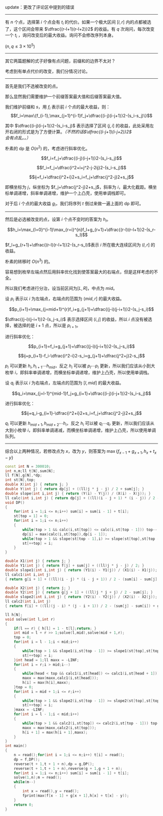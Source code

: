 
update：更改了评论区中提到的错误

---

有 $n$ 个点，选择第 $i$ 个点会有 $t_i$ 的代价。如果一个极大区间 $[l,r]$ 内的点都被选了，这个区间会带来 $\dfrac{(r-l+1)(r-l+2)}2$ 的收益。有 $q$ 次询问，每次改变一个 $t_i$ ，询问改变后的最大收益。询问不会修改序列本身。

$(n,q\le3×10^5)$

---

其它两篇题解的式子好像有点问题，前缀和的边界不太对？

考虑到有单点代价的改变，我们分情况讨论。

---

首先是我们不选被改变的点。

那么显然我们需要维护一个前缀答案最大值和后缀答案最大值。



我们维护前缀和 $s$，用 $f_i$ 表示前 $i$ 个点的最大收益，则：
$$f_i=\max\{f_{i-1},\max_{j=1}^{i-1}f_j+\dfrac{(i-j)(i-j+1)}2-(s_i-s_j)\}$$

其中 $\dfrac{(i-j)(i-j+1)}2-(s_i-s_j)$ 表示选择了区间 $(j,i]$ 的收益，此处采用左开右闭的形式是为了方便计算。*（不然的话$\dfrac{(i-j+1)(i-j+2)}2$ 会有点乱。。）*

朴素的 dp 是 $O(n^2)$ 的，考虑进行斜率优化。

$$f_i=f_j+\dfrac{(i-j)(i-j+1)}2-(s_i-s_j)$$

$$f_i=f_j+\dfrac{i^2+i+j^2-j-2ij}2-(s_i-s_j)$$

$$ij+f_i+\dfrac{i^2+i}2+s_i=f_j+\dfrac{j^2-j}2+s_j$$

即横坐标为 $j$，纵坐标为 $f_j+\dfrac{j^2-j}2+s_j$，斜率为 $i$，最大化截距。横坐标单调递增，斜率单调递增，维护一个上凸壳，使用单调栈即可。

对于后 $i$ 个点的最大收益 $g_i$，我们将序列 $t$ 倒过来做一遍上面的 dp 即可。

---

然后是必选被改变的点，设第 $i$ 个点不变时的答案为 $h_i$。

$$h_i=\max_{l=0}^{i-1}\max_{r=i}^{n}f_l+g_{r+1}+\dfrac{(r-l)(r-l+1)}2-(s_r-s_l)$$

$f_l+g_{r+1}+\dfrac{(r-l)(r-l+1)}2-(s_r-s_l)$表示 $i$ 所在极大连续区间为 $(l,r]$ 的收益。

朴素的转移时 $O(n^3)$ 的。

容易想到枚举左端点然后用斜率优化找到使答案最大的右端点，但是这样考虑的不全。

所以我们考虑进行分治，设当前区间为$[L,R]$，中点为 $mid$。

设 $p_i$ 表示以 $i$ 为左端点，右端点的范围为 $(mid,r]$ 的最大收益。

$$p_{i+1}=\max_{j=mid+1}^{r}f_i+g_{j+1}+\dfrac{(j-i)(j-i+1)}2-(s_j-s_i)$$

$\dfrac{(j-i)(j-i+1)}2-(s_j-s_i)$ 表示选择区间 $(i,j]$ 的收益，所以 $i$ 点没有被选择，被选择的是 $i+1$ 点，所以是 $p_{i+1}$。

进行斜率优化：

$$p_{i+1}=f_i+g_{j+1}+\dfrac{(j-i)(j-i+1)}2-(s_j-s_i)$$

$$ij+p_{i+1}-f_i-\dfrac{i^2-i}2-s_i=g_{j+1}+\dfrac{j^2+j}2-s_j$$

$p_i$ 可以更新 $h_i,h_{i+1}\cdots h_{mid}$，反之 $h_i$ 可以被 $p_l\cdots p_i$ 更新，所以我们应该从小到大枚举 $i$，即斜率单调递增，而横坐标单调递增，维护上凸壳，所以使用单调栈。

$$$$

设 $q_i$ 表示以 $i$ 为右端点，左端点的范围为 $[l,mid]$ 的最大收益。

$$q_i=\max_{j=l-1}^{mid-1}f_j+g_{i+1}+\dfrac{(i-j)(i-j+1)}2-(s_i-s_j)$$

进行斜率优化：

$$ij+q_i-g_{i+1}-\dfrac{i^2+i}2+s_i=f_j+\dfrac{j^2-j}2+s_j$$

$q_i$ 可以更新 $h_{mid+1},h_{mid+2}\cdots h_{i}$，反之 $h_i$ 可以被 $q_i\cdots q_r$ 更新，所以我们应该从大到小枚举 $i$，即斜率单调递减，而横坐标单调递增，维护上凸壳，所以使用单调队列。

---

综合以上两种情况，若修改点为 $x$，改为 $y$，则答案为 $\max\{f_{x-1}+g_{x+1},h_x+t_x-y\}$

```cpp
const int N = 300010;
int n,m;ll t[N],sum[N];
ll f[N],g[N],*dp;
int st[N],top;
double X(int j) { return j; }
double Y(int j) { return dp[j] + ((ll)j * j - j) / 2 + sum[j]; }
double slope(int i,int j) { return (Y(i) - Y(j)) / (X(i) - X(j)); }
ll calc(int i,int j) { return dp[j] + ((ll)(i - j + 1) * (i - j)) / 2 - (sum[i] - sum[j]); }
void DP()
{
	for(int i = 1;i <= n;i++) sum[i] = sum[i - 1] + t[i];
	st[top = 1] = 0;
	for(int i = 1;i <= n;i++)
	{
		while(top > 1 && calc(i,st[top]) <= calc(i,st[top - 1])) top--;
		dp[i] = max(calc(i,st[top]),dp[i - 1]);
		while(top > 1 && slope(st[top - 1],i) >= slope(st[top],st[top - 1])) top--;
		st[++top] = i;
	}
}

double X1(int j) { return j; }
double Y1(int j) { return f[j] + sum[j] + ((ll)j * j - j) / 2; }
double slope1(int i,int j) { return (Y1(i) - Y1(j)) / (X1(i) - X1(j)); }
ll calc1(int i,int j)
{ return g[i + 1] + ((ll)(i - j) * (i - j + 1)) / 2 - (sum[i] - sum[j]) + f[j]; }

double X2(int j) { return j; }
double Y2(int j) { return g[j + 1] + ((ll)j * j + j) / 2 - sum[j]; }
double slope2(int i,int j) { return (Y2(i) - Y2(j)) / (X2(i) - X2(j)); }
ll calc2(int i,int j)
{ return f[i] + ((ll)(j - i) * (j - i + 1)) / 2 - (sum[j] - sum[i]) + g[j + 1]; }

ll h[N];
void solve(int l,int r)
{
	if(l == r) { h[l] = 1 - t[l];return; }
	int mid = l + r >> 1;solve(l,mid),solve(mid + 1,r);
	top = 0;
	for(int i = l - 1;i < mid;i++)
	{
		while(top > 1 && slope1(i,st[top - 1]) >= slope1(st[top],st[top - 1])) top--;
		st[++top] = i;
	}int head = 1;ll maxx = -LINF;
	for(int i = r;i > mid;i--)
	{
		while(head < top && calc1(i,st[head]) <= calc1(i,st[head + 1])) head++;
		maxx = max(maxx,calc1(i,st[head]));
		h[i] = max(h[i],maxx);
	}top = 0;
	for(int i = mid + 1;i <= r;i++)
	{
		while(top > 1 && slope2(i,st[top - 1]) >= slope2(st[top],st[top - 1])) top--;
		st[++top] = i;
	}maxx = -LINF;
	for(int i = l - 1;i < mid;i++)
	{
		while(top > 1 && calc2(i,st[top]) <= calc2(i,st[top - 1])) top--;
		maxx = max(maxx,calc2(i,st[top]));
		h[i + 1] = max(h[i + 1],maxx);
	}
}
int main()
{
	n = read();for(int i = 1;i <= n;i++) t[i] = read();
	dp = f,DP();
	reverse(t + 1,t + 1 + n),dp = g,DP();
	reverse(t + 1,t + 1 + n),reverse(g + 1,g + 1 + n);
	for(int i = 1;i <= n;i++) sum[i] = sum[i - 1] + t[i];
	solve(1,n);m = read();
	while(m--)
	{
		int x = read(),y = read();
		fprint(max(f[x - 1] + g[x + 1],h[x] + t[x] - y));
	}
	return 0;
}
```